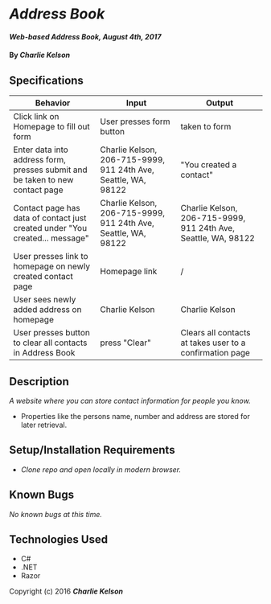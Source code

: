 # _Address Book_

<!-- #### <a href="https://sonofakel.github.io/order-pizza/" target="_blank">Click here to view GitHub Page</a> -->

#### _Web-based Address Book, August 4th, 2017_

#### By _**Charlie Kelson**_

## Specifications

| Behavior  |  Input  | Output  |
|---|---|---|
|Click link on Homepage to fill out form|User presses form button|taken to form|
| Enter data into address form, presses submit and be taken to new contact page | Charlie Kelson, 206-715-9999, 911 24th Ave, Seattle, WA, 98122  |  "You created a contact" |
| Contact page has data of contact just created under "You created... message" |  Charlie Kelson, 206-715-9999, 911 24th Ave, Seattle, WA, 98122 |  Charlie Kelson, 206-715-9999, 911 24th Ave, Seattle, WA, 98122 |  
| User presses link to homepage on newly created contact page| Homepage link  | /  |  
| User sees newly added address on homepage |  Charlie Kelson | Charlie Kelson   |  
| User presses button to clear all contacts in Address Book | press "Clear"  |  Clears all contacts at takes user to a confirmation page |  



## Description

_A website where you can store contact information for people you know._

- Properties like the persons name, number and address are stored for later retrieval.

## Setup/Installation Requirements

* _Clone repo and open locally in modern browser._


## Known Bugs

_No known bugs at this time._



## Technologies Used

- C#
- .NET
- Razor


Copyright (c) 2016 **_Charlie Kelson_**
